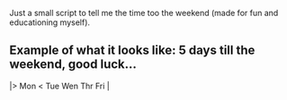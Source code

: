 Just a small script to tell me the time too the weekend (made for fun and educationing myself).

Example of what it looks like:
       5 days till the weekend, good luck...
   ---------------------------------------------
   |> Mon <    Tue      Wen      Thr      Fri  |
